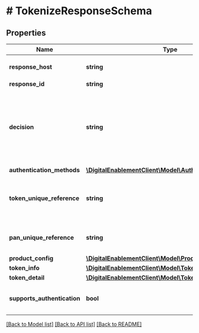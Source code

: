 # # TokenizeResponseSchema

## Properties

Name | Type | Description | Notes
------------ | ------------- | ------------- | -------------
**response_host** | **string** | The MasterCard host that originated the request. Future calls in the same conversation may be routed to this host. | [optional]
**response_id** | **string** | Unique identifier for the response. | [optional]
**decision** | **string** | The tokenization decision for this digitization request. Must be either APPROVED (Digitization request was approved), DECLINED (Digitization request was declined) OR REQUIRE_ADDITIONAL_AUTHENTICATION Digitization request was approved but optionally requires additional authentication. One or more Authentication methods may be provided). | [optional]
**authentication_methods** | [**\DigitalEnablementClient\Model\AuthenticationMethods[]**](AuthenticationMethods.md) |  | [optional]
**token_unique_reference** | **string** | The unique reference allocated to the new Token. Serves as a unique identifier for all subsequent queries or management functions relating to this Token. Provided if the decision was APPROVED or REQUIRE_ADDITIONAL_AUTHENTICATION. | [optional]
**pan_unique_reference** | **string** | The unique reference allocated to the Account Primary Account Number. Provided if the decision was APPROVED or REQUIRE_ADDITIONAL_AUTHENTICATION. | [optional]
**product_config** | [**\DigitalEnablementClient\Model\ProductConfig**](ProductConfig.md) |  | [optional]
**token_info** | [**\DigitalEnablementClient\Model\TokenInfo**](TokenInfo.md) |  | [optional]
**token_detail** | [**\DigitalEnablementClient\Model\TokenDetail**](TokenDetail.md) |  | [optional]
**supports_authentication** | **bool** | (required)Flag to indicate if the issuer supports authentication of the cardholder on the token. Must be one of:   - TRUE   - FALSE | [optional]

[[Back to Model list]](../../README.md#models) [[Back to API list]](../../README.md#endpoints) [[Back to README]](../../README.md)
